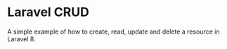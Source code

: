 # Laravel CRUD

A simple example of how to create, read, update and delete a resource in Laravel 8.
